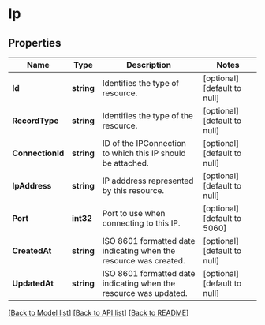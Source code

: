 # Ip

## Properties
Name | Type | Description | Notes
------------ | ------------- | ------------- | -------------
**Id** | **string** | Identifies the type of resource. | [optional] [default to null]
**RecordType** | **string** | Identifies the type of the resource. | [optional] [default to null]
**ConnectionId** | **string** | ID of the IPConnection to which this IP should be attached. | [optional] [default to null]
**IpAddress** | **string** | IP adddress represented by this resource. | [optional] [default to null]
**Port** | **int32** | Port to use when connecting to this IP. | [optional] [default to 5060]
**CreatedAt** | **string** | ISO 8601 formatted date indicating when the resource was created. | [optional] [default to null]
**UpdatedAt** | **string** | ISO 8601 formatted date indicating when the resource was updated. | [optional] [default to null]

[[Back to Model list]](../README.md#documentation-for-models) [[Back to API list]](../README.md#documentation-for-api-endpoints) [[Back to README]](../README.md)

